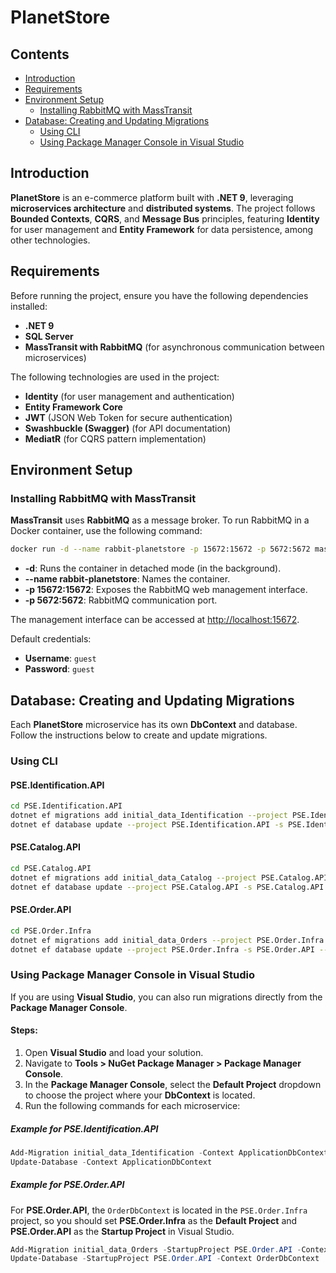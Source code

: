 # PlanetStore

## Contents

- [Introduction](#introduction)
- [Requirements](#requirements)
- [Environment Setup](#environment-setup)
  - [Installing RabbitMQ with MassTransit](#installing-rabbitmq-with-masstransit)
- [Database: Creating and Updating Migrations](#database-creating-and-updating-migrations)
  - [Using CLI](#using-cli)
  - [Using Package Manager Console in Visual Studio](#using-package-manager-console-in-visual-studio)

## Introduction

**PlanetStore** is an e-commerce platform built with **.NET 9**, leveraging **microservices architecture** and **distributed systems**. The project follows **Bounded Contexts**, **CQRS**, and **Message Bus** principles, featuring **Identity** for user management and **Entity Framework** for data persistence, among other technologies.

## Requirements

Before running the project, ensure you have the following dependencies installed:

- **.NET 9**
- **SQL Server**
- **MassTransit with RabbitMQ** (for asynchronous communication between microservices)

The following technologies are used in the project:

- **Identity** (for user management and authentication)
- **Entity Framework Core**
- **JWT** (JSON Web Token for secure authentication)
- **Swashbuckle (Swagger)** (for API documentation)
- **MediatR** (for CQRS pattern implementation)

## Environment Setup

### Installing RabbitMQ with MassTransit

**MassTransit** uses **RabbitMQ** as a message broker. To run RabbitMQ in a Docker container, use the following command:

```sh
docker run -d --name rabbit-planetstore -p 15672:15672 -p 5672:5672 masstransit/rabbitmq
```

- **-d**: Runs the container in detached mode (in the background).
- **--name rabbit-planetstore**: Names the container.
- **-p 15672:15672**: Exposes the RabbitMQ web management interface.
- **-p 5672:5672**: RabbitMQ communication port.

The management interface can be accessed at [http://localhost:15672](http://localhost:15672).

Default credentials:

- **Username**: `guest`
- **Password**: `guest`

## Database: Creating and Updating Migrations

Each **PlanetStore** microservice has its own **DbContext** and database. Follow the instructions below to create and update migrations.

### Using CLI

#### **PSE.Identification.API**

```sh
cd PSE.Identification.API
dotnet ef migrations add initial_data_Identification --project PSE.Identification.API -s PSE.Identification.API --context ApplicationDbContext --verbose
dotnet ef database update --project PSE.Identification.API -s PSE.Identification.API --context ApplicationDbContext --verbose
```

#### **PSE.Catalog.API**

```sh
cd PSE.Catalog.API
dotnet ef migrations add initial_data_Catalog --project PSE.Catalog.API -s PSE.Catalog.API --context CatalogDbContext --verbose
dotnet ef database update --project PSE.Catalog.API -s PSE.Catalog.API --context CatalogDbContext --verbose
```

#### **PSE.Order.API**

```sh
cd PSE.Order.Infra
dotnet ef migrations add initial_data_Orders --project PSE.Order.Infra -s PSE.Order.API --context OrderDbContext --verbose
dotnet ef database update --project PSE.Order.Infra -s PSE.Order.API --context OrderDbContext --verbose
```

### Using Package Manager Console in Visual Studio

If you are using **Visual Studio**, you can also run migrations directly from the **Package Manager Console**.

#### Steps:

1. Open **Visual Studio** and load your solution.
2. Navigate to **Tools > NuGet Package Manager > Package Manager Console**.
3. In the **Package Manager Console**, select the **Default Project** dropdown to choose the project where your **DbContext** is located.
4. Run the following commands for each microservice:

##### **Example for PSE.Identification.API**

```powershell
Add-Migration initial_data_Identification -Context ApplicationDbContext
Update-Database -Context ApplicationDbContext
```

##### **Example for PSE.Order.API**

For **PSE.Order.API**, the `OrderDbContext` is located in the `PSE.Order.Infra` project, so you should set **PSE.Order.Infra** as the **Default Project** and **PSE.Order.API** as the **Startup Project** in Visual Studio.

```powershell
Add-Migration initial_data_Orders -StartupProject PSE.Order.API -Context OrderDbContext
Update-Database -StartupProject PSE.Order.API -Context OrderDbContext
```
